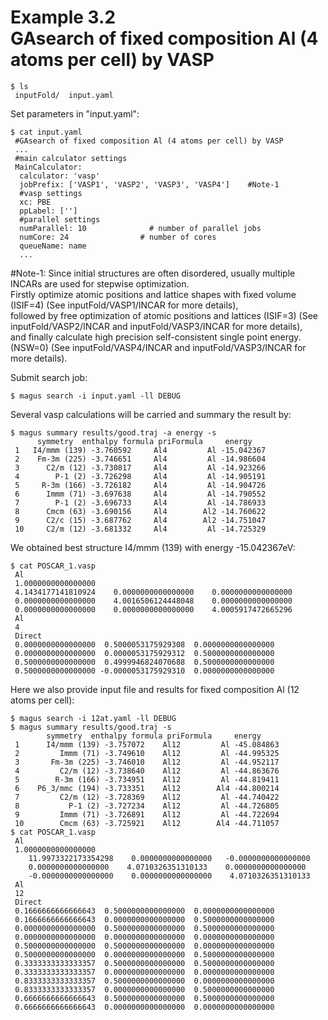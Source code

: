 Example 3.2  
GAsearch of fixed composition Al (4 atoms per cell) by VASP  
================================================  
```shell  
$ ls  
 inputFold/  input.yaml  
```  
Set parameters in "input.yaml":  
```shell  
$ cat input.yaml  
 #GAsearch of fixed composition Al (4 atoms per cell) by VASP  
 ...  
 #main calculator settings  
 MainCalculator:  
  calculator: 'vasp'  
  jobPrefix: ['VASP1', 'VASP2', 'VASP3', 'VASP4']    #Note-1  
  #vasp settings  
  xc: PBE  
  ppLabel: ['']  
  #parallel settings  
  numParallel: 10              # number of parallel jobs  
  numCore: 24                # number of cores  
  queueName: name  
  ...  
```  
#Note-1: Since initial structures are often disordered, usually multiple INCARs are used for stepwise optimization.  
Firstly optimize atomic positions and lattice shapes with fixed volume (ISIF=4) (See inputFold/VASP1/INCAR for more details),  
followed by free optimization of atomic positions and lattices (ISIF=3) (See inputFold/VASP2/INCAR and inputFold/VASP3/INCAR for more details),  
and finally calculate high precision self-consistent single point energy. (NSW=0) (See inputFold/VASP4/INCAR and inputFold/VASP3/INCAR for more details).  
  
Submit search job:  
```shell  
$ magus search -i input.yaml -ll DEBUG  
```  
Several vasp calculations will be carried and summary the result by:  
```shell  
$ magus summary results/good.traj -a energy -s  
      symmetry  enthalpy formula priFormula     energy  
 1   I4/mmm (139) -3.760592     Al4         Al -15.042367  
 2    Fm-3m (225) -3.746651     Al4         Al -14.986604  
 3      C2/m (12) -3.730817     Al4         Al -14.923266  
 4        P-1 (2) -3.726298     Al4         Al -14.905191  
 5     R-3m (166) -3.726182     Al4         Al -14.904726  
 6      Immm (71) -3.697638     Al4         Al -14.790552  
 7        P-1 (2) -3.696733     Al4         Al -14.786933  
 8      Cmcm (63) -3.690156     Al4        Al2 -14.760622  
 9      C2/c (15) -3.687762     Al4        Al2 -14.751047  
 10     C2/m (12) -3.681332     Al4         Al -14.725329  
```  
We obtained best structure I4/mmm (139) with energy -15.042367eV:  
```shell  
$ cat POSCAR_1.vasp  
 Al  
 1.0000000000000000  
 4.1434177141810924    0.0000000000000000    0.0000000000000000  
 0.0000000000000000    4.0016506124448048    0.0000000000000000  
 0.0000000000000000    0.0000000000000000    4.0005917472665296  
 Al  
 4  
 Direct  
 0.0000000000000000  0.5000053175929308  0.0000000000000000  
 0.0000000000000000  0.0000053175929312  0.5000000000000000  
 0.5000000000000000  0.4999946824070688  0.5000000000000000  
 0.5000000000000000 -0.0000053175929310  0.0000000000000000  
```  
Here we also provide input file and results for fixed composition Al (12 atoms per cell):  
```shell  
$ magus search -i 12at.yaml -ll DEBUG  
$ magus summary results/good.traj -s  
        symmetry  enthalpy formula priFormula     energy  
 1      I4/mmm (139) -3.757072    Al12         Al -45.084863  
 2         Immm (71) -3.749610    Al12         Al -44.995325  
 3       Fm-3m (225) -3.746010    Al12         Al -44.952117  
 4         C2/m (12) -3.738640    Al12         Al -44.863676  
 5        R-3m (166) -3.734951    Al12         Al -44.819411  
 6    P6_3/mmc (194) -3.733351    Al12        Al4 -44.800214  
 7         C2/m (12) -3.728369    Al12         Al -44.740422  
 8           P-1 (2) -3.727234    Al12         Al -44.726805  
 9         Immm (71) -3.726891    Al12         Al -44.722694  
 10        Cmcm (63) -3.725921    Al12        Al4 -44.711057  
$ cat POSCAR_1.vasp  
 Al  
 1.0000000000000000  
    11.9973322173354298    0.0000000000000000   -0.0000000000000000  
    0.0000000000000000    4.0710326351310133    0.0000000000000000  
    -0.0000000000000000    0.0000000000000000    4.0710326351310133  
 Al  
 12  
 Direct  
 0.1666666666666643  0.5000000000000000  0.0000000000000000  
 0.1666666666666643  0.0000000000000000  0.5000000000000000  
 0.0000000000000000  0.5000000000000000  0.5000000000000000  
 0.0000000000000000  0.0000000000000000  0.0000000000000000  
 0.5000000000000000  0.5000000000000000  0.0000000000000000  
 0.5000000000000000  0.0000000000000000  0.5000000000000000  
 0.3333333333333357  0.5000000000000000  0.5000000000000000  
 0.3333333333333357  0.0000000000000000  0.0000000000000000  
 0.8333333333333357  0.5000000000000000  0.0000000000000000  
 0.8333333333333357  0.0000000000000000  0.5000000000000000  
 0.6666666666666643  0.5000000000000000  0.5000000000000000  
 0.6666666666666643  0.0000000000000000  0.0000000000000000  
 ```